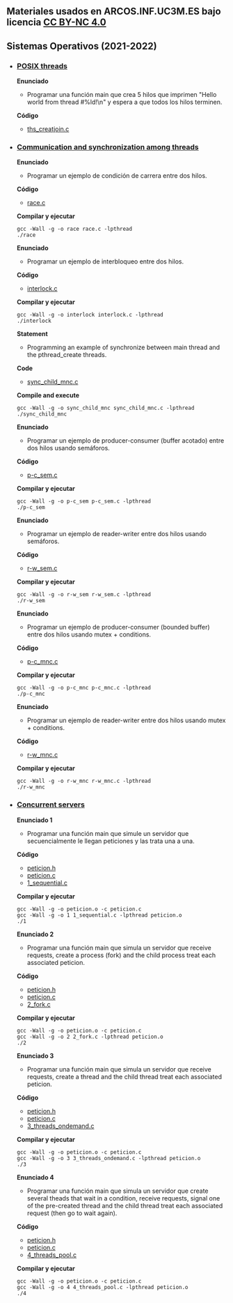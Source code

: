 ## Materiales usados en ARCOS.INF.UC3M.ES bajo licencia [CC BY-NC 4.0](http://creativecommons.org/licenses/by-nc/4.0/) 

## Sistemas Operativos (2021-2022)

 * ### <ins>POSIX threads</ins>
   **Enunciado**
     * Programar una función main que crea 5 hilos que imprimen "Hello world from thread #%ld!\n" y espera a que todos los hilos terminen.
 
   **Código**
     * <a href="https://github.com/acaldero/labs/blob/main/GII_Sistemas_Operativos/w6_hilos/ths_creatjoin.c">ths_creatjoin.c</a>


 * ### <ins>Communication and synchronization among threads</ins>

   **Enunciado**
     * Programar un ejemplo de condición de carrera entre dos hilos.
 
   **Código**
     * <a href="https://github.com/acaldero/labs/blob/main/GII_Sistemas_Operativos/w10_cys/race.c">race.c</a>

   **Compilar y ejecutar**
   ```
   gcc -Wall -g -o race race.c -lpthread
   ./race
   ```

   **Enunciado**
     * Programar un ejemplo de interbloqueo entre dos hilos.
 
   **Código**
     * <a href="https://github.com/acaldero/labs/blob/main/GII_Sistemas_Operativos/w10_cys/interlock.c">interlock.c</a>

   **Compilar y ejecutar**
   ```
   gcc -Wall -g -o interlock interlock.c -lpthread
   ./interlock
   ```

   **Statement**
     * Programming an example of synchronize between main thread and the pthread_create threads.
 
   **Code**
     * <a href="https://github.com/acaldero/labs/blob/main/GII_Operating_System/w10_cns/sync_child_mnc.c">sync_child_mnc.c</a>

   **Compile and execute**
   ```
   gcc -Wall -g -o sync_child_mnc sync_child_mnc.c -lpthread
   ./sync_child_mnc
   ```


   **Enunciado**
     * Programar un ejemplo de producer-consumer (buffer acotado) entre dos hilos usando semáforos.
 
   **Código**
     * <a href="https://github.com/acaldero/labs/blob/main/GII_Operating_System/w10_cns/p-c_sem.c">p-c_sem.c</a>

   **Compilar y ejecutar**
   ```
   gcc -Wall -g -o p-c_sem p-c_sem.c -lpthread
   ./p-c_sem
   ```

   **Enunciado**
     * Programar un ejemplo de reader-writer entre dos hilos usando semáforos.
 
   **Código**
     * <a href="https://github.com/acaldero/labs/blob/main/GII_Operating_System/w10_cns/r-w_sem.c">r-w_sem.c</a>

   **Compilar y ejecutar**
   ```
   gcc -Wall -g -o r-w_sem r-w_sem.c -lpthread
   ./r-w_sem
   ```

   **Enunciado**
     * Programar un ejemplo de producer-consumer (bounded buffer) entre dos hilos usando mutex + conditions.
 
   **Código**
     * <a href="https://github.com/acaldero/labs/blob/main/GII_Operating_System/w10_cns/p-c_mnc.c">p-c_mnc.c</a>

   **Compilar y ejecutar**
   ```
   gcc -Wall -g -o p-c_mnc p-c_mnc.c -lpthread
   ./p-c_mnc
   ```

   **Enunciado**
     * Programar un ejemplo de reader-writer entre dos hilos usando mutex + conditions.
 
   **Código**
     * <a href="https://github.com/acaldero/labs/blob/main/GII_Operating_System/w10_cns/r-w_mnc.c">r-w_mnc.c</a>

   **Compilar y ejecutar**
   ```
   gcc -Wall -g -o r-w_mnc r-w_mnc.c -lpthread
   ./r-w_mnc
   ```


 * ### <ins>Concurrent servers</ins>

   **Enunciado 1**
     * Programar una función main que simule un servidor que secuencialmente le llegan peticiones y las trata una a una.

   **Código**
    * <a href="https://github.com/acaldero/labs/blob/main/GII_Sistemas_Operativos/w11_servidores/peticion.h">peticion.h</a>
    * <a href="https://github.com/acaldero/labs/blob/main/GII_Sistemas_Operativos/w11_servidores/peticion.c">peticion.c</a>
    * <a href="https://github.com/acaldero/labs/blob/main/GII_Sistemas_Operativos/w11_servidores/1_sequential.c">1_sequential.c</a>

   **Compilar y ejecutar**
   ```
   gcc -Wall -g -o peticion.o -c peticion.c
   gcc -Wall -g -o 1 1_sequential.c -lpthread peticion.o
   ./1
   ```


   **Enunciado 2**
     * Programar una función main que simula un servidor que receive requests, create a process (fork) and the child process treat each associated peticion.

   **Código**
    * <a href="https://github.com/acaldero/labs/blob/main/GII_Sistemas_Operativos/w11_servidores/peticion.h">peticion.h</a>
    * <a href="https://github.com/acaldero/labs/blob/main/GII_Sistemas_Operativos/w11_servidores/peticion.c">peticion.c</a>
    * <a href="https://github.com/acaldero/labs/blob/main/GII_Sistemas_Operativos/w11_servidores/1_sequential.c">2_fork.c</a>

   **Compilar y ejecutar**
   ```
   gcc -Wall -g -o peticion.o -c peticion.c
   gcc -Wall -g -o 2 2_fork.c -lpthread peticion.o
   ./2
   ```


   **Enunciado 3**
     * Programar una función main que simula un servidor que receive requests, create a thread and the child thread treat each associated peticion.

   **Código**
    * <a href="https://github.com/acaldero/labs/blob/main/GII_Sistemas_Operativos/w11_servidores/peticion.h">peticion.h</a>
    * <a href="https://github.com/acaldero/labs/blob/main/GII_Sistemas_Operativos/w11_servidores/peticion.c">peticion.c</a>
    * <a href="https://github.com/acaldero/labs/blob/main/GII_Sistemas_Operativos/w11_servidores/1_sequential.c">3_threads_ondemand.c</a>

   **Compilar y ejecutar**
   ```
   gcc -Wall -g -o peticion.o -c peticion.c
   gcc -Wall -g -o 3 3_threads_ondemand.c -lpthread peticion.o
   ./3
   ```


   **Enunciado 4**
     * Programar una función main que simula un servidor que create several theads that wait in a condition, receive requests, signal one of the pre-created thread and the child thread treat each associated request (then go to wait again).

   **Código**
    * <a href="https://github.com/acaldero/labs/blob/main/GII_Sistemas_Operativos/w11_servidores/peticion.h">peticion.h</a>
    * <a href="https://github.com/acaldero/labs/blob/main/GII_Sistemas_Operativos/w11_servidores/peticion.c">peticion.c</a>
    * <a href="https://github.com/acaldero/labs/blob/main/GII_Sistemas_Operativos/w11_servidores/1_sequential.c">4_threads_pool.c</a>

   **Compilar y ejecutar**
   ```
   gcc -Wall -g -o peticion.o -c peticion.c
   gcc -Wall -g -o 4 4_threads_pool.c -lpthread peticion.o
   ./4
   ```

